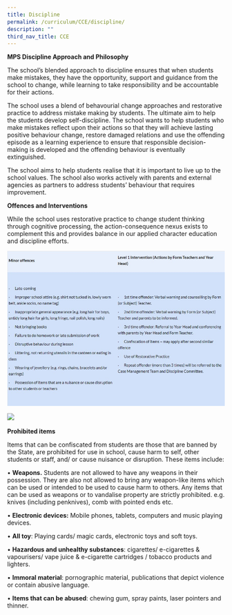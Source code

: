 ```yaml
---
title: Discipline
permalink: /curriculum/CCE/discipline/
description: ""
third_nav_title: CCE
---
```


**MPS Discipline Approach and Philosophy**

The school’s blended approach to discipline ensures that when students make mistakes, they have the opportunity, support and guidance from the school to change, while learning to take responsibility and be accountable for their actions.

The school uses a blend of behavourial change approaches and restorative practice to address mistake making by students. The ultimate aim to help the students develop self-discipline. The school wants to help students who make mistakes reflect upon their actions so that they will achieve lasting positive behaviour change, restore damaged relations and use the offending episode as a learning experience to ensure that responsible decision-making is developed and the offending behaviour is eventually extinguished.

The school aims to help students realise that it is important to live up to the school values. The school also works actively with parents and external agencies as partners to address students’ behaviour that requires improvement.

**Offences and Interventions**

While the school uses restorative practice to change student thinking through cognitive processing, the action-consequence nexus exists to complement this and provides balance in our applied character education and discipline efforts.

![](/images/CCE_Minor%20Offences.jpg)

![](/images/CCE_Serious%20Offences%20Level%202-3.png)

**Prohibited items**

Items that can be confiscated from students are those that are banned by the State, are prohibited for use in school, cause harm to self, other students or staff, and/ or cause nuisance or disruption. These items include:

• **Weapons.** Students are not allowed to have any weapons in their possession. They are also not allowed to bring any weapon-like items which can be used or intended to be used to cause harm to others. Any items that can be used as weapons or to vandalise property are strictly prohibited. e.g. knives (including penknives), comb with pointed ends etc.

• **Electronic devices:** Mobile phones, tablets, computers and music playing devices.

• **All toy**: Playing cards/ magic cards, electronic toys and soft toys.

• **Hazardous and unhealthy substances**: cigarettes/ e-cigarettes & vapourisers/ vape juice & e-cigarette cartridges / tobacco products and lighters.

• **Immoral material**: pornographic material, publications that depict violence or contain abusive language.

• **Items that can be abused**: chewing gum, spray paints, laser pointers and thinner.




